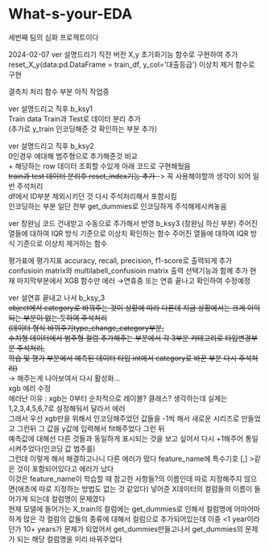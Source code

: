 # What-s-your-EDA
세번째 팀의 심화 프로젝트이다

2024-02-07
ver 설명드리기 직전 버전
X,y 초기화기능 함수로 구현하여 추가 reset_X_y(data:pd.DataFrame = train_df, y_col='대출등급')
이상치 제거 함수로 구현

결측치 처리 함수 부분 아직 작업중

ver 설명드리고 직후 b_ksy1      
Train data Train과 Test로 데이터 분리 추가      
(추가로 y_train 인코딩해준 것 확인하는 부분 추가)

ver 설명드리고 직후 b_ksy2      
0인경우 에대해 범주형으로 추가해준것 비교       
    + 해당하는 row 데이터 조회할 수있게 아래 코드로 구현해뒀음      
<strike>train과 test 데이터 분리후 reset_index기능 추가 </strike> -> 꼭 사용해야할까 생각이 되어 일반 주석처리     
df에서 ID부분 제외시키던 것 다시 주석처리해서 포함시킴      
인코딩하는 부분 일단 전부 get_dummies로 인코딩하게 주석해제시켜놓음     

ver 창완님 코드 건내받고 수동으로 추가해서 반영 b_ksy3
(창완님 하신 부분) 
주어진 열들에 대하여 IQR 방식 기준으로 이상치 확인하는 함수
주어진 열들에 대하여 IQR 방식 기준으로 이상치 제거하는 함수

평가표에 평가지표  accuracy, recall, precision, f1-score로 출력되게 추가
confusioin matrix와 multilabell_confusioin matrix 출력 선택기능과 함께 추가
현재 마지막부분에서 XGB 함수만 에러 →연휴중 또는 연휴 끝나고 확인하여 수정예정

ver 설연휴 끝내고 나서 b_ksy_3      
<strike>object에서 category로 바꿔주는 것이 상황에 따라 다른데 지금 상황에서는 크게 이익되는 부분이 없는 듯하여 주석처리    
(데이터 형식 바꿔주기type_change_category부분,      
수치형 데이터에서 범주형 컬럼 추가해주는 부분에서 각 3부분 카테고리로 타입변경부분 주석처리,    
학습 및 평가 부분에서 예측된 데이터 타입 int에서 category로 바꾼 부분 다시 주석처리)</strike>   
→ 해주는게 나아보여서 다시 활성화…      
xgb 에러 수정   
에러난 이유 : xgb는 0부터 순차적으로 레이블? 클래스? 생각하는데 실제는 1,2,3,4,5,6,7로 설정해둬서 달라서 에러   
그래서 우선 xgb만을 위해서 인코딩해주었던 값들을 -1씩 해서 새로운 시리즈로 만들었고 그런뒤 그 값을 y값에 입력해서 fit해주었다 그런 뒤   
예측값에 대해선 다른 것들과 동일하게 표시되는 것을 보고 싶어서 다시 +1해주어 통일시켜주었다(인코딩 값 범주를)   
그런데 이렇게 해서 해결하고나니 다른 에러가 떴다 feature_name에 특수기호 [,] >같은 것이 포함되어있다고 에러가 났다      
이것은 feature_name이 학습할 때 참고한 사항들?의 이름인데 따로 지정해주지 않으면(애초에 따로 지정하는 방법도 없는 것 같았다) 넣어준 X데이터의 컬럼들의 이름이 들어가게 되는데 컬럼명이 문제였다     
현재 모델에 들어가는 X_train의 컬럼에는 get_dummies로 인해서 컬럼명에 어마어마하게 많은 각 컬럼의 값들의 종류에 대해서 컬럼으로 추가되어있는데 이중 <1 year이라던가 10+ years가 문제가 되었어서 get_dummies만들고나서 get_dummies의 문제가 되는 해당 컬럼명을 미리 바꿔주었다   
